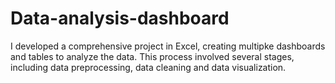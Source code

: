 # Data-analysis-dashboard
I developed a comprehensive project in Excel, creating multipke dashboards and tables to analyze the data. This process involved several stages, including data preprocessing, data cleaning and data visualization.
